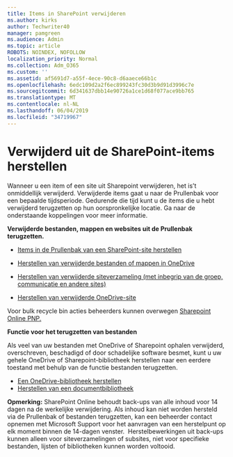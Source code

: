 ```yaml
---
title: Items in SharePoint verwijderen
ms.author: kirks
author: Techwriter40
manager: pamgreen
ms.audience: Admin
ms.topic: article
ROBOTS: NOINDEX, NOFOLLOW
localization_priority: Normal
ms.collection: Adm_O365
ms.custom: ''
ms.assetid: af5691d7-a55f-4ece-90c8-d6aaece66b1c
ms.openlocfilehash: 6edc109d2a2f6ec899243fc30d3b9d91d3996c7e
ms.sourcegitcommit: 6d341637dbb14e90726a1ce1d68f077ace9bb765
ms.translationtype: MT
ms.contentlocale: nl-NL
ms.lasthandoff: 06/04/2019
ms.locfileid: "34719967"
---
```

# <a name="restore-items-deleted-from-sharepoint"></a>Verwijderd uit de SharePoint-items herstellen

Wanneer u een item of een site uit Sharepoint verwijderen, het is&rsquo;t onmiddellijk verwijderd. Verwijderde items gaat u naar de Prullenbak voor een bepaalde tijdsperiode. Gedurende die tijd kunt u de items die u hebt verwijderd terugzetten op hun oorspronkelijke locatie. Ga naar de onderstaande koppelingen voor meer informatie.</p> <p><strong>Verwijderde bestanden, mappen en websites uit de Prullenbak terugzetten.</strong></p> <ul> <li style="font-weight: 400;"><a href="https://support.office.com/en-us/article/restore-deleted-items-from-the-site-collection-recycle-bin-5fa924ee-16d7-487b-9a0a-021b9062d14b?ui=en-US&amp;rs=en-US&amp;ad=US">Items in de Prullenbak van een SharePoint-site herstellen</a></li> </ul> <ul> <li style="font-weight: 400;"><a href="https://support.office.com/en-us/article/Restore-deleted-files-or-folders-in-OneDrive-949ada80-0026-4db3-a953-c99083e6a84f">Herstellen van verwijderde bestanden of mappen in OneDrive</a></li> </ul> <ul> <li style="font-weight: 400;"><a href="https://docs.microsoft.com/sharepoint/restore-deleted-site-collection">Herstellen van verwijderde siteverzameling (met inbegrip van de groep, communicatie en andere sites)</a></li> </ul> <ul> <li style="font-weight: 400;"><a href="https://docs.microsoft.com/en-us/onedrive/restore-deleted-onedrive">Herstellen van verwijderde OneDrive-site</a></li> </ul> <p>Voor bulk recycle bin acties beheerders kunnen overwegen <a href="https://docs.microsoft.com/en-us/powershell/sharepoint/sharepoint-pnp/sharepoint-pnp-cmdlets?view=sharepoint-ps">Sharepoint Online PNP.</a></p> <p><strong>Functie voor het terugzetten van bestanden</strong></p> <p>Als veel van uw bestanden met OneDrive of Sharepoint ophalen verwijderd, overschreven, beschadigd of door schadelijke software besmet, kunt u uw gehele OneDrive of Sharepoint-bibliotheek herstellen naar een eerdere toestand&nbsp;met behulp van de functie bestanden terugzetten.</p> <ul> <li><a href="https://support.office.com/en-us/article/restore-your-onedrive-fa231298-759d-41cf-bcd0-25ac53eb8a15">Een OneDrive-bibliotheek herstellen</a></li> <li><a href="https://support.office.com/en-us/article/restore-a-document-library-317791c3-8bd0-4dfd-8254-3ca90883d39a?ui=en-US&amp;rs=en-US&amp;ad=US">Herstellen van een documentbibliotheek</a></li> </ul> <p><strong>Opmerking:</strong> SharePoint Online behoudt back-ups van alle inhoud voor 14 dagen na de werkelijke verwijdering. Als inhoud kan niet worden hersteld via de Prullenbak of bestanden terugzetten, kan een beheerder contact opnemen met Microsoft Support voor het aanvragen van een herstelpunt op elk moment binnen de 14-dagen venster. &nbsp;Herstelbewerkingen uit back-ups kunnen alleen voor siteverzamelingen of subsites, niet voor specifieke bestanden, lijsten of bibliotheken kunnen worden voltooid.</p>
